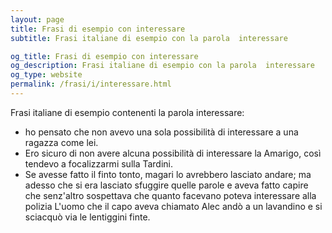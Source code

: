 ```yaml
---
layout: page
title: Frasi di esempio con interessare 
subtitle: Frasi italiane di esempio con la parola  interessare

og_title: Frasi di esempio con interessare 
og_description: Frasi italiane di esempio con la parola  interessare
og_type: website
permalink: /frasi/i/interessare.html
---
```


Frasi italiane di esempio contenenti la parola interessare:


- ho pensato che non avevo una sola possibilità di interessare a una ragazza come lei.
- Ero sicuro di non avere alcuna possibilità di interessare la Amarigo, così tendevo a focalizzarmi sulla Tardini.
- Se avesse fatto il finto tonto, magari lo avrebbero lasciato andare; ma adesso che si era lasciato sfuggire quelle parole e aveva fatto capire che senz'altro sospettava che quanto facevano poteva interessare alla polizia L'uomo che il capo aveva chiamato Alec andò a un lavandino e si sciacquò via le lentiggini finte.
